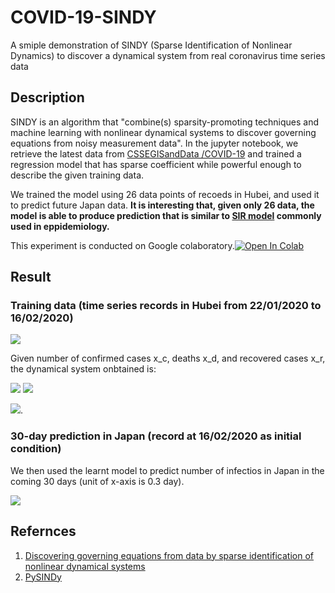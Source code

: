 # COVID-19-SINDY
A smiple demonstration of SINDY (Sparse Identification of Nonlinear Dynamics) to discover a dynamical system from real coronavirus time series data

## Description
SINDY is an algorithm that "combine(s) sparsity-promoting techniques and machine learning with nonlinear dynamical systems to discover governing equations from noisy measurement data". In the jupyter notebook, we retrieve the latest data from [CSSEGISandData
/COVID-19](https://github.com/CSSEGISandData/COVID-19) and trained a regression model that has sparse coefficient while powerful enough to describe the given training data.

We trained the model using 26 data points of recoeds in Hubei, and used it to predict future Japan data. **It is interesting that, given only 26 data, the model is able to produce prediction that is similar to [SIR model](https://en.wikipedia.org/wiki/Compartmental_models_in_epidemiology) commonly used in eppidemiology.**

This experiment is conducted on Google colaboratory.[![Open In Colab](https://colab.research.google.com/assets/colab-badge.svg)](https://colab.research.google.com/github/shaoanlu/COVID-19-SINDY/blob/master/covid-19_SINDY.ipynb)

## Result
### Training data (time series records in Hubei from 22/01/2020 to 16/02/2020)
![](https://github.com/shaoanlu/COVID-19-SINDY/raw/master/imgs/trn.png)

Given number of confirmed cases x_c, deaths x_d, and recovered cases x_r, the dynamical system onbtained is:

<img src="https://render.githubusercontent.com/render/math?math=\dot{x}_{c}=-0.324x_{c}-16.27x_{d}%2B15.486x_{r}%2B0.036x_{r}^2%2B799.84662">

<img src="https://render.githubusercontent.com/render/math?math=\dot{x}_{d}=0.061x_{c}%2B0.117x_{d}-1.88x_{r}%2B14.988">

<img src="https://render.githubusercontent.com/render/math?math=\dot{x}_{r}=-0.0291x_{d}%2B0.171x_{r}%2B5.411">.

### 30-day prediction in Japan (record at 16/02/2020 as initial condition)
We then used the learnt model to predict number of infectios in Japan in the coming 30 days (unit of x-axis is 0.3 day).

![](https://github.com/shaoanlu/COVID-19-SINDY/raw/master/imgs/pred.png)


## Refernces
1. [Discovering governing equations from data by sparse identification of nonlinear dynamical systems](https://www.pnas.org/content/113/15/3932)
2. [PySINDy](https://github.com/luckystarufo/pySINDy)
